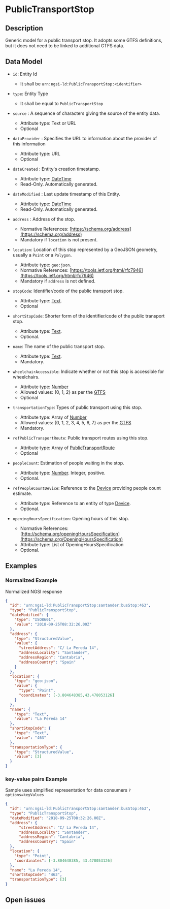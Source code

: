 # PublicTransportStop

## Description

Generic model for a public transport stop. It adopts some GTFS definitions, but it does not need to be linked to additional GTFS data.

## Data Model

+ `id`: Entity Id
  + It shall be `urn:ngsi-ld:PublicTransportStop:<identifier>`

+ `type`: Entity Type
  + It shall be equal to `PublicTransportStop`

+ `source` : A sequence of characters giving the source of the entity data.
  + Attribute type: Text or URL
  + Optional

+ `dataProvider` : Specifies the URL to information about the provider of this 
  information
  + Attribute type: URL
  + Optional

+ `dateCreated` : Entity's creation timestamp.
  + Attribute type: [DateTime](https://schema.org/DateTime)
  + Read-Only. Automatically generated.

+ `dateModified` : Last update timestamp of this Entity.
  + Attribute type: [DateTime](https://schema.org/DateTime)
  + Read-Only. Automatically generated.  

+ `address` : Address of the stop.
  + Normative References: [https://schema.org/address](https://schema.org/address)
  + Mandatory if `location` is not present.

+ `location`: Location of this stop represented by a GeoJSON geometry,
    usually a `Point` or a `Polygon`.
  + Attribute type: `geo:json`.
  + Normative References: [https://tools.ietf.org/html/rfc7946](https://tools.ietf.org/html/rfc7946)
  + Mandatory if `address` is not defined.  

+ `stopCode`: Identifier/code of the public transport stop.
  + Attribute type: [Text](https://schema.org/Text).
  + Optional

+ `shortStopCode`: Shorter form of the identifier/code of the public transport stop.
  + Attribute type: [Text](https://schema.org/Text).
  + Optional.

+ `name`: The name of the public transport stop.
  + Attribute type: [Text](https://schema.org/Text).
  + Mandatory.

+ `wheelchairAccessible`: Indicate whether or not this stop is accessible for wheelchairs.
  + Attribute type: [Number](https://schema.org/Number)
  + Allowed values: {0, 1, 2} as per the [GTFS](https://developers.google.com/transit/gtfs/reference/#stopstxt)
  + Optional

+ `transportationType`: Types of public transport using this stop.
  + Attribute type: Array of [Number](https://schema.org/Number)
  + Allowed values: {0, 1, 2, 3, 4, 5, 6, 7} as per the [GTFS](https://developers.google.com/transit/gtfs/reference/#routestxt)
  + Mandatory.

+ `refPublicTransportRoute`: Public transport routes using this stop.
  + Attribute type: Array of [PublicTransportRoute](./PublicTransportRoute/doc/spec.md)
  + Optional

+ `peopleCount`: Estimation of people waiting in the stop.
  + Attribute type: [Number](https://schema.org/Number). Integer, positive.
  + Optional.

+ `refPeopleCountDevice`: Reference to the [Device](https://github.com/Fiware/dataModels/blob/master/specs/Device/Device/doc/spec.md) providing people count estimate.
  + Attribute type: Reference to an entity of type [Device](https://github.com/Fiware/dataModels/blob/master/specs/Device/Device/doc/spec.md).
  + Optional.  

+ `openingHoursSpecification`: Opening hours of this stop.
  + Normative References: [http://schema.org/openingHoursSpecification](https://schema.org/OpeningHoursSpecification)
  + Attribute type: List of OpeningHoursSpecification
  + Optional.  

## Examples

### Normalized Example

Normalized NGSI response 

```json
{
  "id": "urn:ngsi-ld:PublicTransportStop:santander:busStop:463",
  "type": "PublicTransportStop",
  "dateModified": {
    "type": "ISO8601",
    "value": "2018-09-25T08:32:26.00Z"
  },
  "address": {
    "type": "StructuredValue",
    "value": {
      "streetAddress": "C/ La Pereda 14",
      "addressLocality": "Santander",
      "addressRegion": "Cantabria",
      "addressCountry": "Spain"
    }
  },
  "location": {
    "type": "geo:json",
    "value": {
      "type": "Point",
      "coordinates": [-3.804648385,43.478053126]
    }
  },  
  "name": {
    "type": "Text",
    "value": "La Pereda 14"
  },
  "shortStopCode": {
    "type": "Text",
    "value": "463"
  },
  "transportationType": {
    "type": "StructuredValue",
    "value": [3]
  }
}
```

### key-value pairs Example

Sample uses simplified representation for data consumers `?options=keyValues`


```json
{
  "id": "urn:ngsi-ld:PublicTransportStop:santander:busStop:463",
  "type": "PublicTransportStop",
  "dateModified": "2018-09-25T08:32:26.00Z",
  "address": {
      "streetAddress": "C/ La Pereda 14",
      "addressLocality": "Santander",
      "addressRegion": "Cantabria",
      "addressCountry": "Spain"
  },
  "location": {
    "type": "Point",
    "coordinates": [-3.804648385, 43.478053126]
  },
  "name": "La Pereda 14",
  "shortStopCode": "463",
  "transportationType": [3]
}
```

## Open issues
